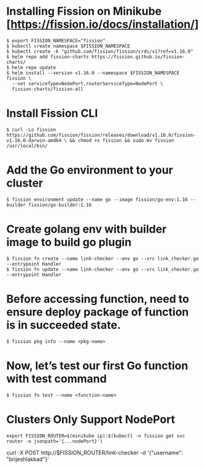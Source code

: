 # Installing Fission on Minikube [https://fission.io/docs/installation/]
```
$ export FISSION_NAMESPACE="fission"
$ kubectl create namespace $FISSION_NAMESPACE
$ kubectl create -k "github.com/fission/fission/crds/v1?ref=v1.16.0"
$ helm repo add fission-charts https://fission.github.io/fission-charts/
$ helm repo update
$ helm install --version v1.16.0 --namespace $FISSION_NAMESPACE fission \
  --set serviceType=NodePort,routerServiceType=NodePort \
  fission-charts/fission-all
```

# Install Fission CLI
```
$ curl -Lo fission https://github.com/fission/fission/releases/download/v1.16.0/fission-v1.16.0-darwin-amd64 \ && chmod +x fission && sudo mv fission /usr/local/bin/
```

# Add the Go environment to your cluster
```
$ fission environment update --name go --image fission/go-env:1.16 --builder fission/go-builder:1.16
```

# Create golang env with builder image to build go plugin
```
$ fission fn create --name link-checker --env go --src link_checker.go --entrypoint Handler
$ fission fn update --name link-checker --env go --src link_checker.go --entrypoint Handler
```

# Before accessing function, need to ensure deploy package of function is in succeeded state.
```
$ fission pkg info --name <pkg-name>
```

# Now, let’s test our first Go function with test command
```
$ fission fn test --name <function-name>
```

# Clusters Only Support NodePort
```
export FISSION_ROUTER=$(minikube ip):$(kubectl -n fission get svc router -o jsonpath='{...nodePort}')
```

curl -X POST http://$FISSION_ROUTER/link-checker -d '{"username": "brijeshlakkad"}'
